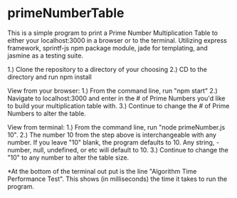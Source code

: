 # primeNumberTable
This is a simple program to print a Prime Number Multiplication Table to either your localhost:3000 in a browser or to the terminal.  Utilizing express framework, sprintf-js npm package module, jade for templating, and jasmine as a testing suite.

1.) Clone the repository to a directory of your choosing 
2.) CD to the directory and run npm install


View from your browser: 
1.) From the command line, run "npm start"
2.) Navigate to localhost:3000 and enter in the # of Prime Numbers you'd like to build your multiplication table with.
3.) Continue to change the # of Prime Numbers to alter the table.


View from terminal: 
1.) From the command line, run "node primeNumber.js 10".
2.) The number 10 from the step above is interchangeable with any number.  If you leave "10" blank, the program defaults to 10.  Any string, -number, null, undefined, or etc will default to 10. 
3.) Continue to change the "10" to any number to alter the table size.

*At the bottom of the terminal out put is the line "Algorithm Time Performance Test".  This shows (in milliseconds) the time it takes to run the program.
